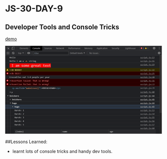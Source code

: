 # JS-30-DAY-9

## Developer Tools and Console Tricks

[demo](https://cenacrharsh.github.io/JS-30-DAY-9/)

![ss.png](./ss.png)

##Lessons Learned:
- learnt lots of console tricks and handy dev tools.
